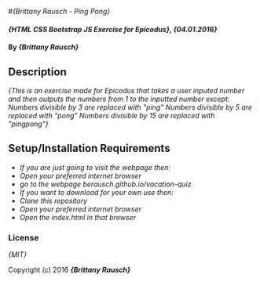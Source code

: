 #_{Brittany Rausch - Ping Pong}_

#### _{HTML CSS Bootstrap JS Exercise for Epicodus}, {04.01.2016}_

#### By _**{Brittany Rausch}**_

## Description

_{This is an exercise made for Epicodus that takes a user inputed number and then outputs the numbers from 1 to the inputted number
except:
Numbers divisible by 3 are replaced with "ping"
Numbers divisible by 5 are replaced with "pong"
Numbers divisible by 15 are replaced with "pingpong"}_

## Setup/Installation Requirements

* _If you are just going to visit the webpage then:_
* _Open your preferred internet browser_
* _go to the webpage berausch.github.io/vacation-quiz_
* _If you want to download for your own use then:_
* _Clone this repository_
* _Open your preferred internet browser_
* _Open the index.html in that browser_

### License

*{MIT}*

Copyright (c) 2016 **_{Brittany Rausch}_**
